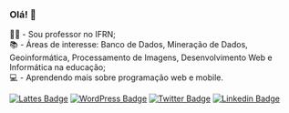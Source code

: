 ### Olá! 👋

👨‍🏫 - Sou professor no IFRN; <br/>
📚 - Áreas de interesse: Banco de Dados, Mineração de Dados, Geoinformática, Processamento de Imagens, Desenvolvimento Web e Informática na educação;<br/>
💻 - Aprendendo mais sobre programação web e mobile.

<!--
**ciromoura/ciromoura** is a ✨ _special_ ✨ repository because its `README.md` (this file) appears on your GitHub profile.

- 🔭 I’m currently working on ...
- 🌱 I’m currently learning ...
- 👯 I’m looking to collaborate on ...
- 🤔 I’m looking for help with ...
- 💬 Ask me about ...
- 📫 How to reach me: ...
- 😄 Pronouns: ...
- ⚡ Fun fact: ...
-->

[![Lattes Badge](https://img.shields.io/badge/-Lattes-gray?style=flat-square)](http://lattes.cnpq.br/6573088805666433)
[![WordPress Badge](https://img.shields.io/badge/-Blog-21759B?style=flat-square&logo=WordPress&logoColor=white&link=https://ciromoura.com.br/)](https://ciromoura.com.br)
[![Twitter Badge](https://img.shields.io/badge/-Twitter-1ca0f1?style=flat-square&labelColor=1ca0f1&logo=twitter&logoColor=white&link=https://twitter.com/ciromoura)](https://twitter.com/ciromoura)
[![Linkedin Badge](https://img.shields.io/badge/-LinkedIn-blue?style=flat-square&logo=Linkedin&logoColor=white&link=https://www.linkedin.com/in/cirodgm/)](https://www.linkedin.com/in/cirodgm/)
